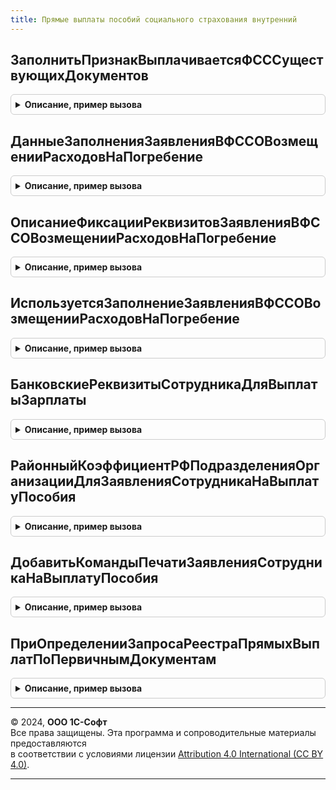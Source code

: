 ```yaml
---
title: Прямые выплаты пособий социального страхования внутренний
---
```



## ЗаполнитьПризнакВыплачиваетсяФСССуществующихДокументов
<details style="margin: 1em 0; padding: 0.5em; border: 1px solid #ccc; border-radius: 6px;">

<summary style="font-weight: bold; cursor: pointer;">Описание, пример вызова</summary>

```bsl

Процедура ЗаполнитьПризнакВыплачиваетсяФСССуществующихДокументов(МенеджерВременныхТаблиц) Экспорт
```

Пример вызова
```bsl
ПрямыеВыплатыПособийСоциальногоСтрахованияВнутренний.ЗаполнитьПризнакВыплачиваетсяФСССуществующихДокументов(МенеджерВременныхТаблиц) 
```
</details>

## ДанныеЗаполненияЗаявленияВФССОВозмещенииРасходовНаПогребение
<details style="margin: 1em 0; padding: 0.5em; border: 1px solid #ccc; border-radius: 6px;">

<summary style="font-weight: bold; cursor: pointer;">Описание, пример вызова</summary>

```bsl

Функция ДанныеЗаполненияЗаявленияВФССОВозмещенииРасходовНаПогребение(Организация, Ссылка, ЕдиновременноеПособие = Неопределено) Экспорт
```

Пример вызова
```bsl
Результат = ПрямыеВыплатыПособийСоциальногоСтрахованияВнутренний.ДанныеЗаполненияЗаявленияВФССОВозмещенииРасходовНаПогребение(Организация, Ссылка, ЕдиновременноеПособие);
```
</details>

## ОписаниеФиксацииРеквизитовЗаявленияВФССОВозмещенииРасходовНаПогребение
<details style="margin: 1em 0; padding: 0.5em; border: 1px solid #ccc; border-radius: 6px;">

<summary style="font-weight: bold; cursor: pointer;">Описание, пример вызова</summary>

```bsl

Функция ОписаниеФиксацииРеквизитовЗаявленияВФССОВозмещенииРасходовНаПогребение() Экспорт
```

Пример вызова
```bsl
Результат = ПрямыеВыплатыПособийСоциальногоСтрахованияВнутренний.ОписаниеФиксацииРеквизитовЗаявленияВФССОВозмещенииРасходовНаПогребение() 
```
</details>

## ИспользуетсяЗаполнениеЗаявленияВФССОВозмещенииРасходовНаПогребение
<details style="margin: 1em 0; padding: 0.5em; border: 1px solid #ccc; border-radius: 6px;">

<summary style="font-weight: bold; cursor: pointer;">Описание, пример вызова</summary>

```bsl

Функция ИспользуетсяЗаполнениеЗаявленияВФССОВозмещенииРасходовНаПогребение() Экспорт
```

Пример вызова
```bsl
Результат = ПрямыеВыплатыПособийСоциальногоСтрахованияВнутренний.ИспользуетсяЗаполнениеЗаявленияВФССОВозмещенииРасходовНаПогребение() 
```
</details>

## БанковскиеРеквизитыСотрудникаДляВыплатыЗарплаты
<details style="margin: 1em 0; padding: 0.5em; border: 1px solid #ccc; border-radius: 6px;">

<summary style="font-weight: bold; cursor: pointer;">Описание, пример вызова</summary>

```bsl

Функция БанковскиеРеквизитыСотрудникаДляВыплатыЗарплаты(Дата, Организация, Сотрудник, ФизическоеЛицо) Экспорт
```

Пример вызова
```bsl
Результат = ПрямыеВыплатыПособийСоциальногоСтрахованияВнутренний.БанковскиеРеквизитыСотрудникаДляВыплатыЗарплаты(Дата, Организация, Сотрудник, ФизическоеЛицо) 
```
</details>

## РайонныйКоэффициентРФПодразделенияОрганизацииДляЗаявленияСотрудникаНаВыплатуПособия
<details style="margin: 1em 0; padding: 0.5em; border: 1px solid #ccc; border-radius: 6px;">

<summary style="font-weight: bold; cursor: pointer;">Описание, пример вызова</summary>

```bsl

Функция РайонныйКоэффициентРФПодразделенияОрганизацииДляЗаявленияСотрудникаНаВыплатуПособия(Организация, Подразделение = Неопределено) Экспорт
```

Пример вызова
```bsl
Результат = ПрямыеВыплатыПособийСоциальногоСтрахованияВнутренний.РайонныйКоэффициентРФПодразделенияОрганизацииДляЗаявленияСотрудникаНаВыплатуПособия(Организация, Подразделение);
```
</details>

## ДобавитьКомандыПечатиЗаявленияСотрудникаНаВыплатуПособия
<details style="margin: 1em 0; padding: 0.5em; border: 1px solid #ccc; border-radius: 6px;">

<summary style="font-weight: bold; cursor: pointer;">Описание, пример вызова</summary>

```bsl

Процедура ДобавитьКомандыПечатиЗаявленияСотрудникаНаВыплатуПособия(КомандыПечати) Экспорт
```

Пример вызова
```bsl
ПрямыеВыплатыПособийСоциальногоСтрахованияВнутренний.ДобавитьКомандыПечатиЗаявленияСотрудникаНаВыплатуПособия(КомандыПечати) 
```
</details>

## ПриОпределенииЗапросаРеестраПрямыхВыплатПоПервичнымДокументам
<details style="margin: 1em 0; padding: 0.5em; border: 1px solid #ccc; border-radius: 6px;">

<summary style="font-weight: bold; cursor: pointer;">Описание, пример вызова</summary>

```bsl

Процедура ПриОпределенииЗапросаРеестраПрямыхВыплатПоПервичнымДокументам(Запрос, Объект, ТаблицаОснований) Экспорт
```

Пример вызова
```bsl
ПрямыеВыплатыПособийСоциальногоСтрахованияВнутренний.ПриОпределенииЗапросаРеестраПрямыхВыплатПоПервичнымДокументам(Запрос, Объект, ТаблицаОснований) 
```
</details>

---

© 2024, **ООО 1С-Софт**  
Все права защищены. Эта программа и сопроводительные материалы предоставляются  
в соответствии с условиями лицензии [Attribution 4.0 International (CC BY 4.0)](https://creativecommons.org/licenses/by/4.0/legalcode).

---

